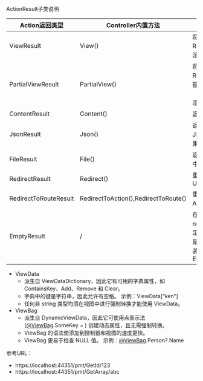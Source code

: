 ActionResult子类说明

| Action返回类型        | Controller内置方法                   | 说明                                                         |
| --------------------- | ------------------------------------ | ------------------------------------------------------------ |
| ViewResult            | View()                               | 将视图数据交由Razor视图引擎渲染                              |
| PartialViewResult     | PartialView()                        | 将视图数据交由Razor视图引擎部分视图（PartialView）渲染       |
| ContentResult         | Content()                            | 返回自定义文本                                               |
| JsonResult            | Json()                               | 返回对象的JSON序列化结果                                     |
| FileResult            | File()                               | 返回要写入响应中的二进制输出                                 |
| RedirectResult        | Redirect()                           | 重定向到指定的Url                                            |
| RedirectToRouteResult | RedirectToAction(),RedirectToRoute() | 重定向到指定的Action或者路由                                 |
| EmptyResult           | /                                    | 在Action返回null或者Action定义返回关键字是void时会被包装为EmptyResult |

- ViewData
  - 派生自 ViewDataDictionary，因此它有可用的字典属性，如 ContainsKey、Add、Remove 和 Clear。
  - 字典中的键是字符串，因此允许有空格。 示例：ViewData[“ken”]
  - 任何非 string 类型均须在视图中进行强制转换才能使用 ViewData。
- ViewBag
  - 派生自 DynamicViewData，因此它可使用点表示法 ([@ViewBag](https://github.com/ViewBag).SomeKey = ) 创建动态属性，且无需强制转换。
  - ViewBag 的语法使添加到控制器和视图的速度更快。
  - ViewBag 更易于检查 NULL 值。 示例：[@ViewBag](https://github.com/ViewBag).Person?.Name



参考URL：

*  https://localhost:44351/pmt/GetId/123
*  https://localhost:44351/pmt/GetArray/abc